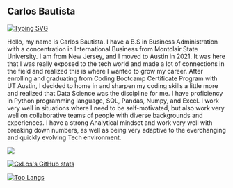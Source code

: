 ## Carlos Bautista

[![Typing SVG](https://readme-typing-svg.demolab.com/?size=20&color=0284F7FF&duration=5000&pause=10&width=435&height=50&lines=Data+Analyst;Web+Developer)](https://git.io/typing-svg)

Hello, my name is Carlos Bautista. I have a B.S in Business Administration with a concentration in International Business from Montclair State University. I am from New Jersey, and I moved to Austin in 2021. It was here that I was really exposed to the tech world and made a lot of connections in the field and realized this is where I wanted to grow my career. After enrolling and graduating from Coding Bootcamp Certificate Program with UT Austin, I decided to home in and sharpen my coding skills a little more and realized that Data Science was the discipline for me. I have proficiency in Python programming language, SQL, Pandas, Numpy, and Excel. I work very well in situations where I need to be self-motivated, but also work very well on collaborative teams of people with diverse backgrounds and experiences. I have a strong Analytical mindset and work very well with breaking down numbers, as well as being very adaptive to the everchanging and quickly evolving Tech environment.

![](https://komarev.com/ghpvc/?username=CxLos&color=blue)

[![CxLos's GitHub stats](https://github-readme-stats.vercel.app/api?username=cxlos&theme=transparent)](https://github.com/cxlos/github-readme-stats)

[![Top Langs](https://github-readme-stats.vercel.app/api/top-langs/?username=cxlos&layout=compact&theme=transparent)](https://github.com/cxlos/cxlos)

<!--
**CxLos/CxLos** is a ✨ _special_ ✨ repository because its `README.md` (this file) appears on your GitHub profile.

Here are some ideas to get you started:

- 🔭 I’m currently working on ...
- 🌱 I’m currently learning ...
- 👯 I’m looking to collaborate on ...
- 🤔 I’m looking for help with ...
- 💬 Ask me about ...
- 📫 How to reach me: ...
- 😄 Pronouns: ...
- ⚡ Fun fact: ...
-->
